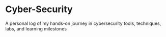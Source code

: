 # Cyber-Security
A personal log of my hands-on journey in cybersecurity tools, techniques, labs, and learning milestones
